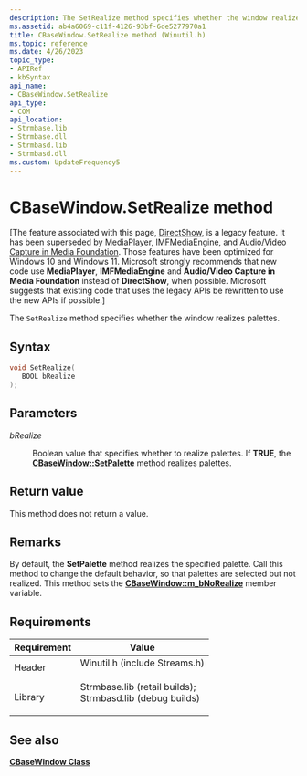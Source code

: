 ```yaml
---
description: The SetRealize method specifies whether the window realizes palettes.
ms.assetid: ab4a6069-c11f-4126-93bf-6de5277970a1
title: CBaseWindow.SetRealize method (Winutil.h)
ms.topic: reference
ms.date: 4/26/2023
topic_type: 
- APIRef
- kbSyntax
api_name: 
- CBaseWindow.SetRealize
api_type: 
- COM
api_location: 
- Strmbase.lib
- Strmbase.dll
- Strmbasd.lib
- Strmbasd.dll
ms.custom: UpdateFrequency5
---
```


# CBaseWindow.SetRealize method

\[The feature associated with this page, [DirectShow](/windows/win32/directshow/directshow), is a legacy feature. It has been superseded by [MediaPlayer](/uwp/api/Windows.Media.Playback.MediaPlayer), [IMFMediaEngine](/windows/win32/api/mfmediaengine/nn-mfmediaengine-imfmediaengine), and [Audio/Video Capture in Media Foundation](windows/win32/medfound/audio-video-capture-in-media-foundation). Those features have been optimized for Windows 10 and Windows 11. Microsoft strongly recommends that new code use **MediaPlayer**, **IMFMediaEngine** and **Audio/Video Capture in Media Foundation** instead of **DirectShow**, when possible. Microsoft suggests that existing code that uses the legacy APIs be rewritten to use the new APIs if possible.\]

The `SetRealize` method specifies whether the window realizes palettes.

## Syntax


```C++
void SetRealize(
   BOOL bRealize
);
```



## Parameters

<dl> <dt>

*bRealize* 
</dt> <dd>

Boolean value that specifies whether to realize palettes. If **TRUE**, the [**CBaseWindow::SetPalette**](cbasewindow-setpalette.md) method realizes palettes.

</dd> </dl>

## Return value

This method does not return a value.

## Remarks

By default, the **SetPalette** method realizes the specified palette. Call this method to change the default behavior, so that palettes are selected but not realized. This method sets the [**CBaseWindow::m\_bNoRealize**](cbasewindow-m-bnorealize.md) member variable.

## Requirements



| Requirement | Value |
|--------------------|--------------------------------------------------------------------------------------------------------------------------------------------------------------------------------------------|
| Header<br/>  | <dl> <dt>Winutil.h (include Streams.h)</dt> </dl>                                                                                   |
| Library<br/> | <dl> <dt>Strmbase.lib (retail builds); </dt> <dt>Strmbasd.lib (debug builds)</dt> </dl> |



## See also

<dl> <dt>

[**CBaseWindow Class**](cbasewindow.md)
</dt> </dl>

 

 




